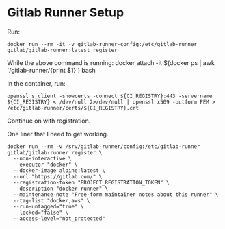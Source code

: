 # Gitlab Runner Setup
Run:

```
docker run --rm -it -v gitlab-runner-config:/etc/gitlab-runner gitlab/gitlab-runner:latest register
```

While the above command is running:
docker attach -it $(docker ps | awk '/gitlab-runner/{print $1}') bash

In the container, run:

```
openssl s_client -showcerts -connect ${CI_REGISTRY}:443 -servername ${CI_REGISTRY} < /dev/null 2>/dev/null | openssl x509 -outform PEM > /etc/gitlab-runner/certs/${CI_REGISTRY}.crt
```

Continue on with registration.

One liner that I need to get working.
```
docker run --rm -v /srv/gitlab-runner/config:/etc/gitlab-runner gitlab/gitlab-runner register \
  --non-interactive \
  --executor "docker" \
  --docker-image alpine:latest \
  --url "https://gitlab.com/" \
  --registration-token "PROJECT_REGISTRATION_TOKEN" \
  --description "docker-runner" \
  --maintenance-note "Free-form maintainer notes about this runner" \
  --tag-list "docker,aws" \
  --run-untagged="true" \
  --locked="false" \
  --access-level="not_protected"

```